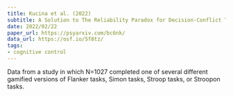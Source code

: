 ```yaml
---
title: Kucina et al. (2022)
subtitle: A Solution to The Reliability Paradox for Decision-Conflict Tasks
date: 2022/02/22
paper_url: https://psyarxiv.com/bc6nk/
data_url: https://osf.io/5f8tz/
tags:
- cognitive control
---
```


Data from a study in which N=1027 completed one of several different gamified versions of Flanker tasks, Simon tasks, Stroop tasks, or Stroopon tasks. 
